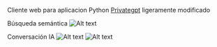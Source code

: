 Cliente web para aplicacion Python [Privategpt](https://github.com/zylon-ai/private-gpt) ligeramente modificado

Búsqueda semántica
 ![Alt text](https://github.com/Sergi-Batle/chatbot_IA/blob/main/screenshots/busqueda.PNG)

Conversación IA
 ![Alt text](https://github.com/Sergi-Batle/chatbot_IA/blob/main/screenshots/conversacion1.PNG)
 ![Alt text](https://github.com/Sergi-Batle/chatbot_IA/blob/main/screenshots/conversacion2.PNG)
